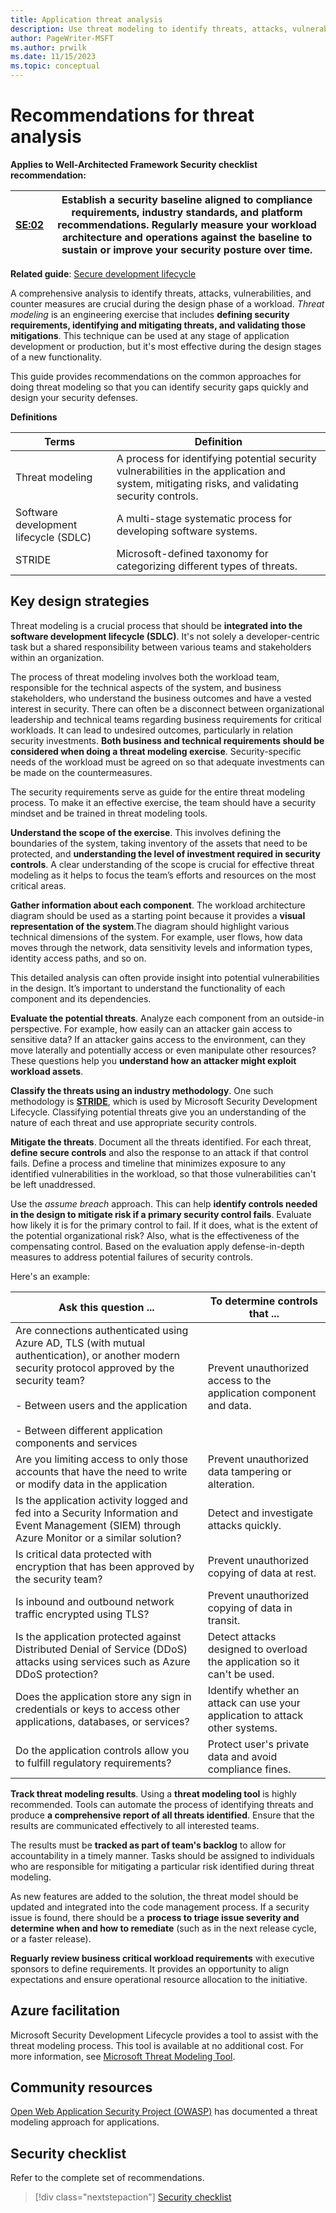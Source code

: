 ```yaml
---
title: Application threat analysis
description: Use threat modeling to identify threats, attacks, vulnerabilities, and countermeasures that can affect an application.
author: PageWriter-MSFT
ms.author: prwilk 
ms.date: 11/15/2023
ms.topic: conceptual
---
```


# Recommendations for threat analysis

**Applies to Well-Architected Framework Security checklist recommendation:**

|[SE:02](checklist.md)|Establish a security baseline aligned to compliance requirements, industry standards, and platform recommendations. Regularly measure your workload architecture and operations against the baseline to sustain or improve your security posture over time.|
|---|---|

**Related guide**: [Secure development lifecycle](secure-development-lifecycle.md)

A comprehensive analysis to identify threats, attacks, vulnerabilities, and counter measures are crucial during the design phase of a workload. _Threat modeling_ is an engineering exercise that includes **defining security requirements, identifying and mitigating threats, and validating those mitigations**. This technique can be used at any stage of application development or production, but it's most effective during the design stages of a new functionality.

This guide provides recommendations on the common approaches for doing threat modeling so that you can identify security gaps quickly and design your security defenses. 

**Definitions** 

|Terms   |Definition|
|---------|---------|
|Threat modeling| A process for identifying potential security vulnerabilities in the application and system, mitigating risks, and validating security controls.|
|Software development lifecycle (SDLC)|A multi-stage systematic process for developing software systems. |
| STRIDE| Microsoft-defined taxonomy for categorizing different types of threats.|



## Key design strategies

Threat modeling is a crucial process that should be **integrated into the software development lifecycle (SDLC)**. It's not solely a developer-centric task but a shared responsibility between various teams and stakeholders within an organization.

The process of threat modeling involves both the workload team, responsible for the technical aspects of the system, and business stakeholders, who understand the business outcomes and have a vested interest in security. There can often be a disconnect between organizational leadership and technical teams regarding business requirements for critical workloads. It can lead to undesired outcomes, particularly in relation security investments. **Both business and technical requirements should be considered when doing a threat modeling exercise**. Security-specific needs of the workload must be agreed on so that adequate investments can be made on the countermeasures. 

The security requirements serve as guide for the entire threat modeling process. To make it an effective exercise, the team should have a security mindset and be trained in threat modeling tools.

**Understand the scope of the exercise**. This involves defining the boundaries of the system, taking inventory of the assets that need to be protected, and **understanding the level of investment required in security controls**. A clear understanding of the scope is crucial for effective threat modeling as it helps to focus the team’s efforts and resources on the most critical areas. 

**Gather information about each component**. The workload architecture diagram should be used as a starting point because it provides a **visual representation of the system**.The diagram should highlight various technical dimensions of the system. For example, user flows, how data moves through the network, data sensitivity levels and information types, identity access paths, and so on. 

This detailed analysis can often provide insight into potential vulnerabilities in the design. It’s important to understand the functionality of each component and its dependencies. 

**Evaluate the potential threats**. Analyze each component from an outside-in perspective. For example, how easily can an attacker gain access to sensitive data? If an attacker gains access to the environment, can they move laterally and potentially access or even manipulate other resources? These questions help you **understand how an attacker might exploit workload assets**. 

**Classify the threats using an industry methodology**. One such methodology is **[STRIDE](/azure/security/develop/threat-modeling-tool-threats)**, which is used by Microsoft Security Development Lifecycle. Classifying potential threats give you an understanding of the nature of each threat and use appropriate security controls. 

**Mitigate the threats**. Document all the threats identified. For each threat, **define secure controls** and also the response to an attack if that control fails. Define a process and timeline that minimizes exposure to any identified vulnerabilities in the workload, so that those vulnerabilities can't be left unaddressed.

Use the _assume breach_ approach. This can help **identify controls needed in the design to mitigate risk if a primary security control fails**. Evaluate how likely it is for the primary control to fail. If it does, what is the extent of the potential organizational risk? Also, what is the effectiveness of the compensating control. Based on the evaluation apply defense-in-depth measures to address potential failures of security controls.

Here's an example:

|Ask this question ...|To determine controls that ...|
|---|---|
|Are connections authenticated using Azure AD, TLS (with mutual authentication), or another modern security protocol approved by the security team? <br><br> - Between users and the application <br><br> - Between different application components and services|Prevent unauthorized access to the application component and data.|
|Are you limiting access to only those accounts that have the need to write or modify data in the application| Prevent unauthorized data tampering or alteration.|
|Is the application activity logged and fed into a Security Information and Event Management (SIEM) through Azure Monitor or a similar solution?|Detect and investigate attacks quickly.|
|Is critical data protected with encryption that has been approved by the security team?| Prevent unauthorized copying of data at rest.|
|Is inbound and outbound network traffic encrypted using TLS?|Prevent unauthorized copying of data in transit.|
|Is the application protected against Distributed Denial of Service (DDoS) attacks using services such as Azure DDoS protection?|Detect attacks designed to overload the application so it can't be used.|
|Does the application store any sign in credentials or keys to access other applications, databases, or services?| Identify whether an attack can use your application to attack other systems.|
|Do the application controls allow you to fulfill regulatory requirements?| Protect user's private data and avoid compliance fines.|

**Track threat modeling results**. Using a **threat modeling tool** is highly recommended. Tools can automate the process of identifying threats and produce **a comprehensive report of all threats identified**. Ensure that the results are communicated effectively to all interested teams.

The results must be **tracked as part of team's backlog** to allow for accountability in a timely manner. Tasks should be assigned to individuals who are responsible for mitigating a particular risk identified during threat modeling.

As new features are added to the solution, the threat model should be updated and integrated into the code management process. If a security issue is found, there should be a **process to triage issue severity and determine when and how to remediate** (such as in the next release cycle, or a faster release).

**Reguarly review business critical workload requirements** with executive sponsors to define requirements. It provides an opportunity to align expectations and ensure operational resource allocation to the initiative.

## Azure facilitation

Microsoft Security Development Lifecycle provides a tool to assist with the threat modeling process. This tool is available at no additional cost. For more information, see [Microsoft Threat Modeling Tool](https://www.microsoft.com/en-us/securityengineering/sdl/threatmodeling).

## Community resources

[Open Web Application Security Project (OWASP)](https://owasp.org/www-community/Threat_Modeling_Process) has documented a threat modeling approach for applications.

## Security checklist

Refer to the complete set of recommendations. 

> [!div class="nextstepaction"]
[Security checklist](checklist.md)
